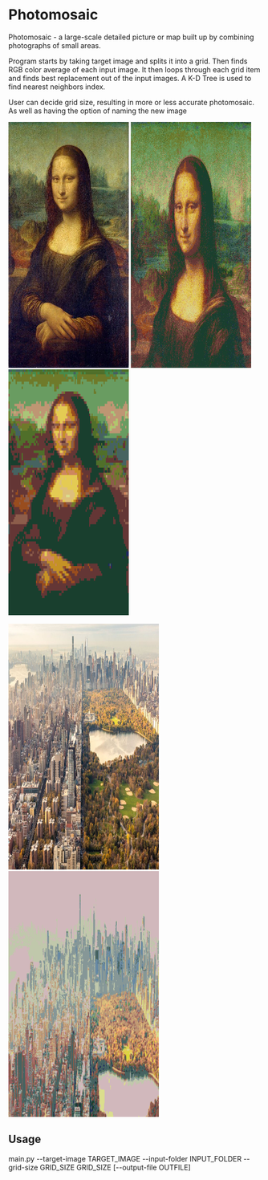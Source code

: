 # Photomosaic

<p> Photomosaic - a large-scale detailed picture or map built up by combining photographs of small areas. </p>
   
<p> Program starts by taking target image and splits it into a grid. Then finds RGB color average of each input image. It then loops 
through each grid item and finds best replacement out of the input images. A K-D Tree is used to find nearest neighbors index. </p>

<p> User can decide grid size, resulting in more or less accurate photomosaic. As well as having the option of naming the new image </p>

<p float="center">
  <img src="target-images/MonaLisa.jpg" width = "240" height = "490" />
  <img src="results/MonaLisaMosaic.png" width = "240" height = "490" />
  <img src="results/MonaLisa100.png" width = "240" height = "490" />
</p>

<p float="center">
  <img src="target-images/NYC.jpg" width = "300" height = "490" />
  <img src="results/NYCmosaic.png" width = "300" height = "490" />
</p>

## Usage
<p> main.py --target-image TARGET_IMAGE --input-folder INPUT_FOLDER --grid-size GRID_SIZE GRID_SIZE [--output-file OUTFILE] </p>
